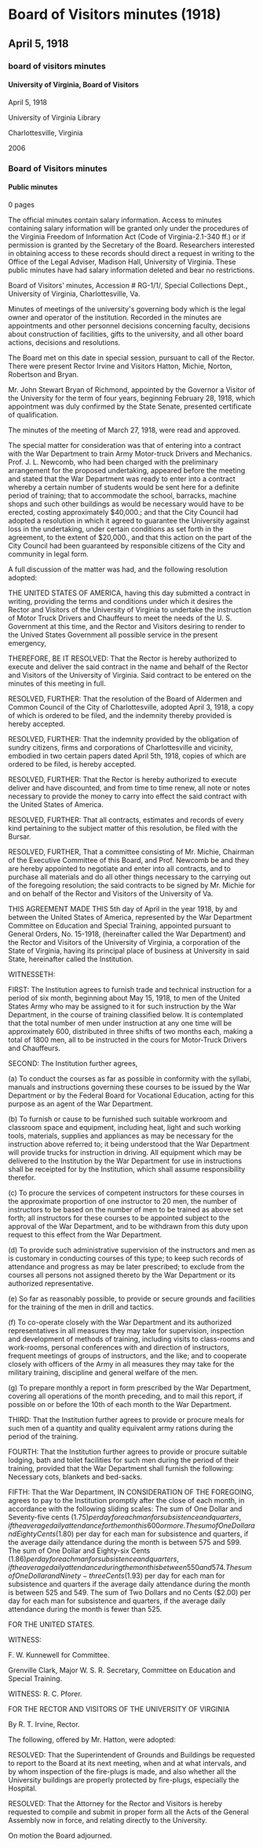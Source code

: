 <!-- llmformatted -->
# Board of Visitors minutes (1918)

## April 5, 1918

### board of visitors minutes

#### University of Virginia, Board of Visitors

April 5, 1918

University of Virginia Library

Charlottesville, Virginia

2006

### Board of Visitors minutes

#### Public minutes

0 pages

The official minutes contain salary information. Access to minutes containing salary information will be granted only under the procedures of the Virginia Freedom of Information Act (Code of Virginia-2.1-340 ff.) or if permission is granted by the Secretary of the Board. Researchers interested in obtaining access to these records should direct a request in writing to the Office of the Legal Adviser, Madison Hall, University of Virginia. These public minutes have had salary information deleted and bear no restrictions.

Board of Visitors' minutes, Accession # RG-1/1/, Special Collections Dept., University of Virginia, Charlottesville, Va.

Minutes of meetings of the university's governing body which is the legal owner and operator of the institution. Recorded in the minutes are appointments and other personnel decisions concerning faculty, decisions about construction of facilities, gifts to the university, and all other board actions, decisions and resolutions.

The Board met on this date in special session, pursuant to call of the Rector. There were present Rector Irvine and Visitors Hatton, Michie, Norton, Robertson and Bryan.

Mr. John Stewart Bryan of Richmond, appointed by the Governor a Visitor of the University for the term of four years, beginning February 28, 1918, which appointment was duly confirmed by the State Senate, presented certificate of qualification.

The minutes of the meeting of March 27, 1918, were read and approved.

The special matter for consideration was that of entering into a contract with the War Department to train Army Motor-truck Drivers and Mechanics. Prof. J. L. Newcomb, who had been charged with the preliminary arrangement for the proposed undertaking, appeared before the meeting and stated that the War Department was ready to enter into a contract whereby a certain number of students would be sent here for a definite period of training; that to accommodate the school, barracks, machine shops and such other buildings as would be necessary would have to be erected, costing approximately $40,000.; and that the City Council had adopted a resolution in which it agreed to guarantee the University against loss in the undertaking, under certain conditions as set forth in the agreement, to the extent of $20,000., and that this action on the part of the City Council had been guaranteed by responsible citizens of the City and community in legal form.

A full discussion of the matter was had, and the following resolution adopted:

THE UNITED STATES OF AMERICA, having this day submitted a contract in writing, providing the terms and conditions under which it desires the Rector and Visitors of the University of Virginia to undertake the instruction of Motor Truck Drivers and Chauffeurs to meet the needs of the U. S. Government at this time, and the Rector and Visitors desiring to render to the Unived States Government all possible service in the present emergency,

THEREFORE, BE IT RESOLVED: That the Rector is hereby authorized to execute and deliver the said contract in the name and behalf of the Rector and Visitors of the University of Virginia. Said contract to be entered on the minutes of this meeting in full.

RESOLVED, FURTHER: That the resolution of the Board of Aldermen and Common Council of the City of Charlottesville, adopted April 3, 1918, a copy of which is ordered to be filed, and the indemnity thereby provided is hereby accepted.

RESOLVED, FURTHER: That the indemnity provided by the obligation of sundry citizens, firms and corporations of Charlottesville and vicinity, embodied in two certain papers dated April 5th, 1918, copies of which are ordered to be filed, is hereby accepted.

RESOLVED, FURTHER: That the Rector is hereby authorized to execute deliver and have discounted, and from time to time renew, all note or notes necessary to provide the money to carry into effect the said contract with the United States of America.

RESOLVED, FURTHER: That all contracts, estimates and records of every kind pertaining to the subject matter of this resolution, be filed with the Bursar.

RESOLVED, FURTHER, That a committee consisting of Mr. Michie, Chairman of the Executive Committee of this Board, and Prof. Newcomb be and they are hereby appointed to negotiate and enter into all contracts, and to purchase all materials and do all other things necessary to the carrying out of the foregoing resolution; the said contracts to be signed by Mr. Michie for and on behalf of the Rector and Visitors of the University of Va.

THIS AGREEMENT MADE THIS 5th day of April in the year 1918, by and between the United States of America, represented by the War Department Committee on Education and Special Training, appointed pursuant to General Orders, No. 15-1918, (hereinafter called the War Department) and the Rector and Visitors of the University of Virginia, a corporation of the State of Virginia, having its principal place of business at University in said State, hereinafter called the Institution.

WITNESSETH:

FIRST: The Institution agrees to furnish trade and technical instruction for a period of six month, beginning about May 15, 1918, to men of the United States Army who may be assigned to it for such instruction by the War Department, in the course of training classified below. It is contemplated that the total number of men under instruction at any one time will be approximately 600, distributed in three shifts of two months each, making a total of 1800 men, all to be instructed in the cours for Motor-Truck Drivers and Chauffeurs.

SECOND: The Institution further agrees,

(a) To conduct the courses as far as possible in conformity with the syllabi, manuals and instructions governing these courses to be issued by the War Department or by the Federal Board for Vocational Education, acting for this purpose as an agent of the War Department.

(b) To furnish or cause to be furnished such suitable workroom and classroom space and equipment, including heat, light and such working tools, materials, supplies and appliances as may be necessary for the instruction above referred to; it being understood that the War Department will provide trucks for instruction in driving. All equipment which may be delivered to the Institution by the War Department for use in instructions shall be receipted for by the Institution, which shall assume responsibility therefor.

(c) To procure the services of competent instructors for these courses in the approximate proportion of one instructor to 20 men, the number of instructors to be based on the number of men to be trained as above set forth; all instructors for these courses to be appointed subject to the approval of the War Department, and to be withdrawn from this duty upon request to this effect from the War Department.

(d) To provide such administrative supervision of the instructors and men as is customary in conducting courses of this type; to keep such records of attendance and progress as may be later prescribed; to exclude from the courses all persons not assigned thereto by the War Department or its authorized representative.

(e) So far as reasonably possible, to provide or secure grounds and facilities for the training of the men in drill and tactics.

(f) To co-operate closely with the War Department and its authorized representatives in all measures they may take for supervision, inspection and development of methods of training, including visits to class-rooms and work-rooms, personal conferences with and direction of instructors, frequent meetings of groups of instructors, and the like; and to cooperate closely with officers of the Army in all measures they may take for the military training, discipline and general welfare of the men.

(g) To prepare monthly a report in form prescribed by the War Department, covering all operations of the month preceding, and to mail this report, if possible on or before the 10th of each month to the War Department.

THIRD: That the Institution further agrees to provide or procure meals for such men of a quantity and quality equivalent army rations during the period of the training.

FOURTH: That the Institution further agrees to provide or procure suitable lodging, bath and toilet facilities for such men during the period of their training, provided that the War Department shall furnish the following: Necessary cots, blankets and bed-sacks.

FIFTH: That the War Department, IN CONSIDERATION OF THE FOREGOING, agrees to pay to the Institution promptly after the close of each month, in accordance with the following sliding scales: The sum of One Dollar and Seventy-five cents ($1.75) per day for each man for subsistence and quarters, if the average daily attendance for the month is 600 or more. The sum of One Dollar and Eighty Cents ($1.80) per day for each man for subsistence and quarters, if the average daily attendance during the month is between 575 and 599. The sum of One Dollar and Eighty-six Cents ($1.86) per day for each man for subsistence and quarters, if the average daily attendance during the month is between 550 and 574. The sum of One Dollar and Ninety-three Cents ($1.93) per day for each man for subsistence and quarters if the average daily attendance during the month is between 525 and 549. The sum of Two Dollars and no Cents ($2.00) per day for each man for subsistence and quarters, if the average daily attendance during the month is fewer than 525.

FOR THE UNITED STATES.

WITNESS:

F. W. Kunnewell for Committee.

Grenville Clark, Major W. S. R. Secretary, Committee on Education and Special Training.

WITNESS: R. C. Pforer.

FOR THE RECTOR AND VISITORS OF THE UNIVERSITY OF VIRGINIA

By R. T. Irvine, Rector.

The following, offered by Mr. Hatton, were adopted:

RESOLVED: That the Superintendent of Grounds and Buildings be requested to report to the Board at its next meeting, when and at what intervals, and by whom inspection of the fire-plugs is made, and also whether all the University buildings are properly protected by fire-plugs, especially the Hospital.

RESOLVED: That the Attorney for the Rector and Visitors is hereby requested to compile and submit in proper form all the Acts of the General Assembly now in force, and relating directly to the University.

On motion the Board adjourned.
